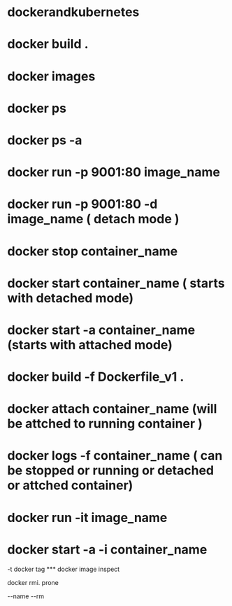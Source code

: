 # dockerandkubernetes

# docker build .
# docker images

# docker ps

# docker ps -a

# docker run -p 9001:80 image_name

# docker run -p 9001:80 -d image_name  ( detach mode )

# docker stop container_name

# docker start container_name ( starts with detached mode)

# docker start -a container_name (starts with attached mode)

# docker build -f Dockerfile_v1 .


# docker  attach container_name (will be attched to running container )

# docker logs -f container_name ( can be stopped or running or detached or attched container)


# docker run -it image_name

# docker start -a -i container_name

-t docker tag ***
docker image inspect 

docker rmi. prone

--name
--rm
